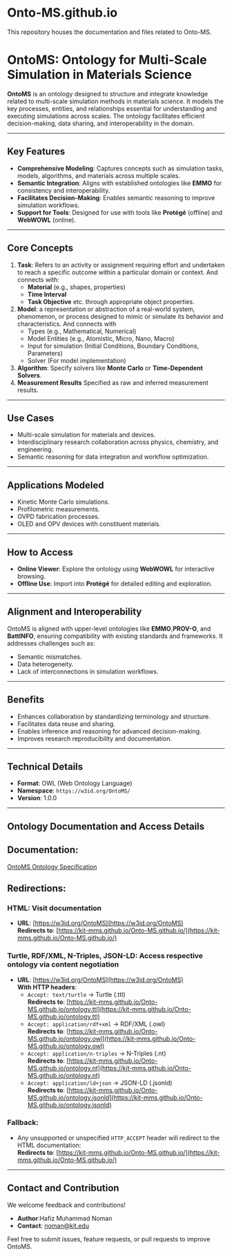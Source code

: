 # Onto-MS.github.io
This repository houses the documentation and files related to Onto-MS.

# **OntoMS: Ontology for Multi-Scale Simulation in Materials Science**  

**OntoMS** is an ontology designed to structure and integrate knowledge related to multi-scale simulation methods in materials science. It models the key processes, entities, and relationships essential for understanding and executing simulations across scales. The ontology facilitates efficient decision-making, data sharing, and interoperability in the domain.

---

## **Key Features**
- **Comprehensive Modeling**: Captures concepts such as simulation tasks, models, algorithms, and materials across multiple scales.
- **Semantic Integration**: Aligns with established ontologies like **EMMO** for consistency and interoperability.
- **Facilitates Decision-Making**: Enables semantic reasoning to improve simulation workflows.
- **Support for Tools**: Designed for use with tools like **Protégé** (offline) and **WebWOWL** (online).

---

## **Core Concepts**
1. **Task**: Refers to an activity or assignment requiring effort and undertaken to reach a specific outcome within a particular domain or context. And connects with:
   - **Material** (e.g., shapes, properties)
   - **Time Interval**  
   - **Task Objective** etc. through appropriate object properties. 
2. **Model**: a representation or abstraction of a real-world system, phenomenon, or process designed to mimic or simulate its behavior and characteristics. And connects with
   - Types (e.g., Mathematical, Numerical)
   - Model Entities (e.g., Atomistic, Micro, Nano, Macro)
   - Input for simulation (Initial Conditions, Boundary Conditions, Parameters)
   - Solver (For model implementation)
3. **Algorithm**: Specify solvers like **Monte Carlo** or **Time-Dependent Solvers**.
4. **Measurement Results** Specified as raw and inferred measurement results. 

---

## **Use Cases**
- Multi-scale simulation for materials and devices.
- Interdisciplinary research collaboration across physics, chemistry, and engineering.
- Semantic reasoning for data integration and workflow optimization.

---

## **Applications Modeled**
- Kinetic Monte Carlo simulations.
- Profilometric measurements.
- OVPD fabrication processes.
- OLED and OPV devices with constituent materials.

---

## **How to Access**
- **Online Viewer**: Explore the ontology using **WebWOWL** for interactive browsing.
- **Offline Use**: Import into **Protégé** for detailed editing and exploration.  

---

## **Alignment and Interoperability**
OntoMS is aligned with upper-level ontologies like **EMMO**,**PROV-O**, and **BattINFO**, ensuring compatibility with existing standards and frameworks. It addresses challenges such as:
- Semantic mismatches.
- Data heterogeneity.
- Lack of interconnections in simulation workflows.

---

## **Benefits**
- Enhances collaboration by standardizing terminology and structure.
- Facilitates data reuse and sharing.
- Enables inference and reasoning for advanced decision-making.
- Improves research reproducibility and documentation.

---

## **Technical Details**
- **Format**: OWL (Web Ontology Language)
- **Namespace**: `https://w3id.org/OntoMS/`
- **Version**: 1.0.0

---

## **Ontology Documentation and Access Details**

## Documentation:
[OntoMS Ontology Specification](https://kit-mms.github.io/Onto-MS.github.io/)

## Redirections:

### HTML: Visit documentation
- **URL**: [https://w3id.org/OntoMS](https://w3id.org/OntoMS)  
  **Redirects to**: [https://kit-mms.github.io/Onto-MS.github.io/](https://kit-mms.github.io/Onto-MS.github.io/)

### Turtle, RDF/XML, N-Triples, JSON-LD: Access respective ontology via content negotiation
- **URL**: [https://w3id.org/OntoMS](https://w3id.org/OntoMS)  
  **With HTTP headers**:
  - `Accept: text/turtle` → Turtle (.ttl)  
    **Redirects to**: [https://kit-mms.github.io/Onto-MS.github.io/ontology.ttl](https://kit-mms.github.io/Onto-MS.github.io/ontology.ttl)
  - `Accept: application/rdf+xml` → RDF/XML (.owl)  
    **Redirects to**: [https://kit-mms.github.io/Onto-MS.github.io/ontology.owl](https://kit-mms.github.io/Onto-MS.github.io/ontology.owl)
  - `Accept: application/n-triples` → N-Triples (.nt)  
    **Redirects to**: [https://kit-mms.github.io/Onto-MS.github.io/ontology.nt](https://kit-mms.github.io/Onto-MS.github.io/ontology.nt)
  - `Accept: application/ld+json` → JSON-LD (.jsonld)  
    **Redirects to**: [https://kit-mms.github.io/Onto-MS.github.io/ontology.jsonld](https://kit-mms.github.io/Onto-MS.github.io/ontology.jsonld)

### Fallback:
- Any unsupported or unspecified `HTTP_ACCEPT` header will redirect to the HTML documentation:  
  **Redirects to**: [https://kit-mms.github.io/Onto-MS.github.io/](https://kit-mms.github.io/Onto-MS.github.io/)

---
## **Contact and Contribution**
We welcome feedback and contributions!  
- **Author**:Hafiz Muhammad Noman  
- **Contact**: noman@kit.edu

Feel free to submit issues, feature requests, or pull requests to improve OntoMS.
